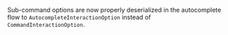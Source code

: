 Sub-command options are now properly deserialized in the autocomplete flow to `AutocompleteInteractionOption` instead of `CommandInteractionOption`.
